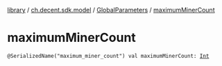 [library](../../index.md) / [ch.decent.sdk.model](../index.md) / [GlobalParameters](index.md) / [maximumMinerCount](./maximum-miner-count.md)

# maximumMinerCount

`@SerializedName("maximum_miner_count") val maximumMinerCount: `[`Int`](https://kotlinlang.org/api/latest/jvm/stdlib/kotlin/-int/index.html)